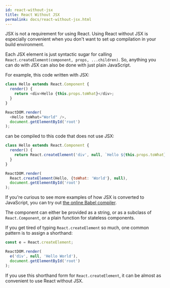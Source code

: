 ```yaml
---
id: react-without-jsx
title: React Without JSX
permalink: docs/react-without-jsx.html
---
```


JSX is not a requirement for using React. Using React without JSX is especially convenient when you don't want to set up compilation in your build environment.

Each JSX element is just syntactic sugar for calling `React.createElement(component, props, ...children)`. So, anything you can do with JSX can also be done with just plain JavaScript.

For example, this code written with JSX:

```js
class Hello extends React.Component {
  render() {
    return <div>Hello {this.props.toWhat}</div>;
  }
}

ReactDOM.render(
  <Hello toWhat="World" />,
  document.getElementById('root')
);
```

can be compiled to this code that does not use JSX:

```js
class Hello extends React.Component {
  render() {
    return React.createElement('div', null, `Hello ${this.props.toWhat}`);
  }
}

ReactDOM.render(
  React.createElement(Hello, {toWhat: 'World'}, null),
  document.getElementById('root')
);
```

If you're curious to see more examples of how JSX is converted to JavaScript, you can try out [the online Babel compiler](https://babeljs.io/repl/#?babili=false&evaluate=true&lineWrap=false&presets=es2015%2Creact%2Cstage-0&code=function%20hello()%20%7B%0A%20%20return%20%3Cdiv%3EHello%20world!%3C%2Fdiv%3E%3B%0A%7D).

The component can either be provided as a string, or as a subclass of `React.Component`, or a plain function for stateless components.

If you get tired of typing `React.createElement` so much, one common pattern is to assign a shorthand:

```js
const e = React.createElement;

ReactDOM.render(
  e('div', null, 'Hello World'),
  document.getElementById('root')
);
```

If you use this shorthand form for `React.createElement`, it can be almost as convenient to use React without JSX.
